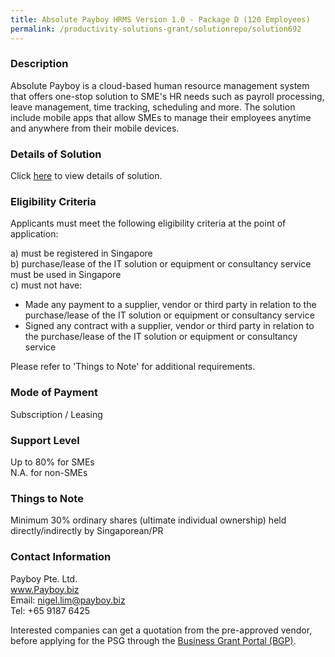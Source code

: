 ```yaml
---
title: Absolute Payboy HRMS Version 1.0 - Package D (120 Employees)
permalink: /productivity-solutions-grant/solutionrepo/solution692
---
```


### Description

Absolute Payboy is a cloud-based human resource management system that offers one-stop solution to SME's HR needs such as payroll processing, leave management, time tracking, scheduling and more.    The solution include mobile apps that allow SMEs to manage their employees anytime and anywhere from their mobile devices.




### Details of Solution

Click <a href='https://www.gobusiness.gov.sg/images/psg/Desensitised_Payboy_Annex_3_wef_4_May_2020_Part_4_.pdf' target='_blank'>here</a> to view details of solution.

### Eligibility Criteria

Applicants must meet the following eligibility criteria at the point of application:

a) must be registered in Singapore <br>
b) purchase/lease of the IT solution or equipment or consultancy service must be used in Singapore <br>
c) must not have:
- Made any payment to a supplier, vendor or third party in relation to the purchase/lease of the IT solution or equipment or consultancy service
- Signed any contract with a supplier, vendor or third party in relation to the purchase/lease of the IT solution or equipment or consultancy service

Please refer to 'Things to Note' for additional requirements.

### Mode of Payment
Subscription / Leasing

### Support Level
Up to 80% for SMEs <br>
N.A. for non-SMEs

### Things to Note
Minimum 30% ordinary shares (ultimate individual ownership) held directly/indirectly by Singaporean/PR

### Contact Information
Payboy Pte. Ltd.<br>www.Payboy.biz<br>Email: nigel.lim@payboy.biz<br>Tel: +65 9187 6425

Interested companies can get a quotation from the pre-approved vendor, before applying for the PSG through the <a target='_blank' href='https://www.businessgrants.gov.sg/'>Business Grant Portal (BGP)</a>.
